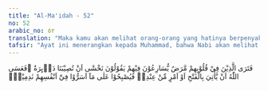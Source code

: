 ```yaml
---
title: "Al-Ma'idah - 52"
no: 52
arabic_no: ٥٢
translation: "Maka kamu akan melihat orang-orang yang hatinya berpenyakit segera mendekati mereka (Yahudi dan Nasrani), seraya berkata, “Kami takut akan mendapat bencana.” Mudah-mudahan Allah akan mendatangkan kemenangan (kepada Rasul-Nya), atau suatu keputusan dari sisi-Nya, sehingga mereka menjadi menyesal terhadap apa yang mereka rahasiakan dalam diri mereka."
tafsir: "Ayat ini menerangkan kepada Muhammad, bahwa Nabi akan melihat orang-orang yang dalam hatinya ada penyakit, yaitu orang-orang munafik yang lemah imannya, belum sampai ke tingkat yakin, seperti Abdullah bin Ubay dan lain-lain. Mereka itu lebih mendekatkan diri kepada orang Yahudi daripada kepada orang mukmin sendiri. Abdullah bin Ubay sebagai pemimpin orang munafik, sehari-hari lebih dekat hubungannya dengan orang Yahudi. Sedang orang-orang munafik yang lain, telah berani membuat perjanjian kerja sama, malahan lebih erat hubungan kerja samanya dengan orang-orang Yahudi. Seolah-olah mereka menggantungkan keselamatan mereka kepada orang-orang Yahudi, disebabkan ketakutan kalau-kalau orang-orang Yahudi nanti kuat dan berkuasa, mereka sendiri akan mendapat bahaya. Orang-orang munafik itu kurang yakin dengan kekuatan Nabi Muhammad saw, dan Muslimin yang akan dibantu oleh Allah dengan kemenangan dan kejayaan. Allah telah menjanjikan, bahwa setiap mukmin yang berjuang membela agama-Nya, akan dibantu dengan kekuatan dan kemenangan. Maka pada waktu itulah timbul penyesalan dari orang-orang yang ragu dan munafik dan terbukalah rahasia hatinya yang disimpannya selama ini."
---
```


فَتَرَى الَّذِيْنَ فِيْ قُلُوْبِهِمْ مَّرَضٌ يُّسَارِعُوْنَ فِيْهِمْ يَقُوْلُوْنَ نَخْشٰٓى اَنْ تُصِيْبَنَا دَاۤىِٕرَةٌ  ۗفَعَسَى اللّٰهُ اَنْ يَّأْتِيَ بِالْفَتْحِ اَوْ اَمْرٍ مِّنْ عِنْدِهٖ فَيُصْبِحُوْا عَلٰى مَآ اَسَرُّوْا فِيْٓ اَنْفُسِهِمْ نٰدِمِيْنَۗ  
